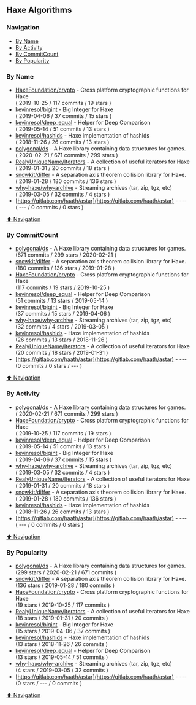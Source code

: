 ## Haxe Algorithms


### Navigation

- [By Name](#by-name)
- [By Activity](#by-activity)
- [By CommitCount](#by-commitcount)
- [By Popularity](#by-popularity)

### By Name
<!-- PROJECTS_LIST -->
- [HaxeFoundation/crypto](https://github.com/HaxeFoundation/crypto) - Cross platform cryptographic functions for Haxe <br/> ( 2019-10-25 / 117 commits / 19 stars )
- [kevinresol/bigint](https://github.com/kevinresol/bigint) - Big Integer for Haxe <br/> ( 2019-04-06 / 37 commits / 15 stars )
- [kevinresol/deep_equal](https://github.com/kevinresol/deep_equal) - Helper for Deep Comparison <br/> ( 2019-05-14 / 51 commits / 13 stars )
- [kevinresol/hashids](https://github.com/kevinresol/hashids) - Haxe implementation of hashids <br/> ( 2018-11-26 / 26 commits / 13 stars )
- [polygonal/ds](https://github.com/polygonal/ds) - A Haxe library containing data structures for games. <br/> ( 2020-02-21 / 671 commits / 299 stars )
- [RealyUniqueName/Iterators](https://github.com/RealyUniqueName/Iterators) - A collection of useful iterators for Haxe <br/> ( 2019-01-31 / 20 commits / 18 stars )
- [snowkit/differ](https://github.com/snowkit/differ) - A separation axis theorem collision library for Haxe. <br/> ( 2019-01-28 / 180 commits / 136 stars )
- [why-haxe/why-archive](https://github.com/why-haxe/why-archive) - Streaming archives (tar, zip, tgz, etc) <br/> ( 2019-03-05 / 32 commits / 4 stars )
- [https://gitlab.com/haath/astar](https://gitlab.com/haath/astar) - --- <br/> ( --- / 0 commits / 0 stars )
<!-- /PROJECTS_LIST -->

[⬆ Navigation](#navigation)

### By CommitCount
<!-- COMMITCOUNT_LIST -->
- [polygonal/ds](https://github.com/polygonal/ds) - A Haxe library containing data structures for games. <br/> (671 commits / 299 stars / 2020-02-21 )
- [snowkit/differ](https://github.com/snowkit/differ) - A separation axis theorem collision library for Haxe. <br/> (180 commits / 136 stars / 2019-01-28 )
- [HaxeFoundation/crypto](https://github.com/HaxeFoundation/crypto) - Cross platform cryptographic functions for Haxe <br/> (117 commits / 19 stars / 2019-10-25 )
- [kevinresol/deep_equal](https://github.com/kevinresol/deep_equal) - Helper for Deep Comparison <br/> (51 commits / 13 stars / 2019-05-14 )
- [kevinresol/bigint](https://github.com/kevinresol/bigint) - Big Integer for Haxe <br/> (37 commits / 15 stars / 2019-04-06 )
- [why-haxe/why-archive](https://github.com/why-haxe/why-archive) - Streaming archives (tar, zip, tgz, etc) <br/> (32 commits / 4 stars / 2019-03-05 )
- [kevinresol/hashids](https://github.com/kevinresol/hashids) - Haxe implementation of hashids <br/> (26 commits / 13 stars / 2018-11-26 )
- [RealyUniqueName/Iterators](https://github.com/RealyUniqueName/Iterators) - A collection of useful iterators for Haxe <br/> (20 commits / 18 stars / 2019-01-31 )
- [https://gitlab.com/haath/astar](https://gitlab.com/haath/astar) - --- <br/> (0 commits / 0 stars / --- )
<!-- /COMMITCOUNT_LIST -->
[⬆ Navigation](#navigation)

### By Activity
<!-- ACTIVITY_LIST -->
- [polygonal/ds](https://github.com/polygonal/ds) - A Haxe library containing data structures for games. <br/> ( 2020-02-21 / 671 commits / 299 stars )
- [HaxeFoundation/crypto](https://github.com/HaxeFoundation/crypto) - Cross platform cryptographic functions for Haxe <br/> ( 2019-10-25 / 117 commits / 19 stars )
- [kevinresol/deep_equal](https://github.com/kevinresol/deep_equal) - Helper for Deep Comparison <br/> ( 2019-05-14 / 51 commits / 13 stars )
- [kevinresol/bigint](https://github.com/kevinresol/bigint) - Big Integer for Haxe <br/> ( 2019-04-06 / 37 commits / 15 stars )
- [why-haxe/why-archive](https://github.com/why-haxe/why-archive) - Streaming archives (tar, zip, tgz, etc) <br/> ( 2019-03-05 / 32 commits / 4 stars )
- [RealyUniqueName/Iterators](https://github.com/RealyUniqueName/Iterators) - A collection of useful iterators for Haxe <br/> ( 2019-01-31 / 20 commits / 18 stars )
- [snowkit/differ](https://github.com/snowkit/differ) - A separation axis theorem collision library for Haxe. <br/> ( 2019-01-28 / 180 commits / 136 stars )
- [kevinresol/hashids](https://github.com/kevinresol/hashids) - Haxe implementation of hashids <br/> ( 2018-11-26 / 26 commits / 13 stars )
- [https://gitlab.com/haath/astar](https://gitlab.com/haath/astar) - --- <br/> ( --- / 0 commits / 0 stars )
<!-- /ACTIVITY_LIST -->

[⬆ Navigation](#navigation)

### By Popularity
<!-- POPULARITY_LIST -->
- [polygonal/ds](https://github.com/polygonal/ds) - A Haxe library containing data structures for games. <br/> (299 stars / 2020-02-21 / 671 commits )
- [snowkit/differ](https://github.com/snowkit/differ) - A separation axis theorem collision library for Haxe. <br/> (136 stars / 2019-01-28 / 180 commits )
- [HaxeFoundation/crypto](https://github.com/HaxeFoundation/crypto) - Cross platform cryptographic functions for Haxe <br/> (19 stars / 2019-10-25 / 117 commits )
- [RealyUniqueName/Iterators](https://github.com/RealyUniqueName/Iterators) - A collection of useful iterators for Haxe <br/> (18 stars / 2019-01-31 / 20 commits )
- [kevinresol/bigint](https://github.com/kevinresol/bigint) - Big Integer for Haxe <br/> (15 stars / 2019-04-06 / 37 commits )
- [kevinresol/hashids](https://github.com/kevinresol/hashids) - Haxe implementation of hashids <br/> (13 stars / 2018-11-26 / 26 commits )
- [kevinresol/deep_equal](https://github.com/kevinresol/deep_equal) - Helper for Deep Comparison <br/> (13 stars / 2019-05-14 / 51 commits )
- [why-haxe/why-archive](https://github.com/why-haxe/why-archive) - Streaming archives (tar, zip, tgz, etc) <br/> (4 stars / 2019-03-05 / 32 commits )
- [https://gitlab.com/haath/astar](https://gitlab.com/haath/astar) - --- <br/> (0 stars / --- / 0 commits )
<!-- /POPULARITY_LIST -->

[⬆ Navigation](#navigation)
